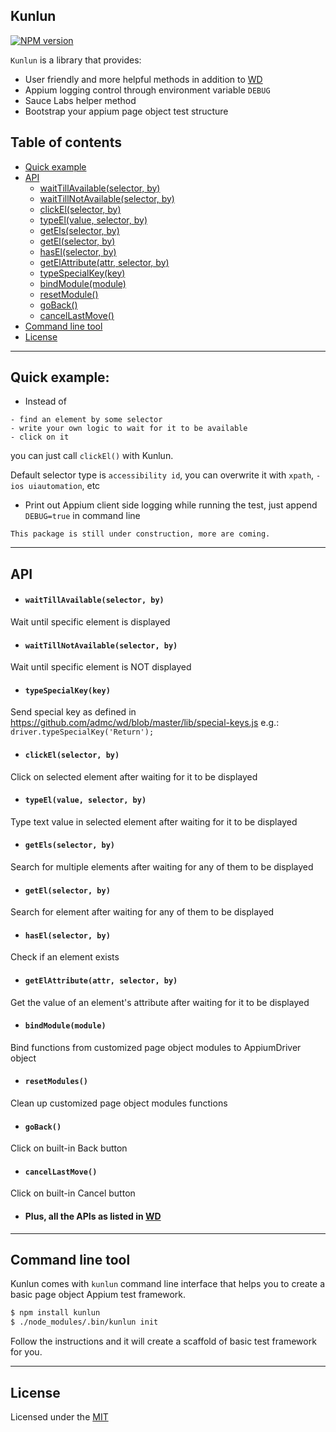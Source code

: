 ## Kunlun


[![NPM version][npm-image]][npm-url]

`Kunlun` is a library that provides:
* User friendly and more helpful methods in addition to [WD](https://github.com/admc/wd)
* Appium logging control through environment variable `DEBUG`
* Sauce Labs helper method
* Bootstrap your appium page object test structure

## Table of contents

- [Quick example](#quick-example)
- [API](#api)
  - [waitTillAvailable(selector, by)](#waittillavailableselector-by)
  - [waitTillNotAvailable(selector, by)](#waittillnotavailableselector-by)
  - [clickEl(selector, by)](#clickelselector-by)
  - [typeEl(value, selector, by)](#typeelselector-by)
  - [getEls(selector, by)](#getelsselector-by)
  - [getEl(selector, by)](#getelselector-by)
  - [hasEl(selector, by)](#haselselector-by)
  - [getElAttribute(attr, selector, by)](#getelattributeattr-selector-by)
  - [typeSpecialKey(key)](#typespecialkeykey)
  - [bindModule(module)](#bindmodulemodule)
  - [resetModule()](#resetmodules)
  - [goBack()](#goback)
  - [cancelLastMove()](#cancellastmove)
- [Command line tool](#command-line-tool)
- [License](#license)

---
## Quick example:
* Instead of
```
- find an element by some selector
- write your own logic to wait for it to be available
- click on it
```
you can just call `clickEl()` with Kunlun.

Default selector type is `accessibility id`, you can overwrite it with `xpath`, `-ios uiautomation`, etc

* Print out Appium client side logging while running the test, just append `DEBUG=true` in command line

`This package is still under construction, more are coming.`

---

## API ##

* #### `waitTillAvailable(selector, by)`
Wait until specific element is displayed

* #### `waitTillNotAvailable(selector, by)`
Wait until specific element is NOT displayed

* #### `typeSpecialKey(key)`
Send special key as defined in https://github.com/admc/wd/blob/master/lib/special-keys.js 
e.g.: `driver.typeSpecialKey('Return');`

* #### `clickEl(selector, by)`
Click on selected element after waiting for it to be displayed

* #### `typeEl(value, selector, by)`
Type text value in selected element after waiting for it to be displayed

* #### `getEls(selector, by)`
Search for multiple elements after waiting for any of them to be displayed

* #### `getEl(selector, by)`
Search for element after waiting for any of them to be displayed

* #### `hasEl(selector, by)`
Check if an element exists

* #### `getElAttribute(attr, selector, by)`
Get the value of an element's attribute after waiting for it to be displayed

* #### `bindModule(module)`
Bind functions from customized page object modules to AppiumDriver object

* #### `resetModules()`
Clean up customized page object modules functions

* #### `goBack()`
Click on built-in Back button

* #### `cancelLastMove()`
Click on built-in Cancel button

* #### Plus, all the APIs as listed in [WD](https://github.com/admc/wd/blob/master/doc/api.md)

---

## Command line tool ##

Kunlun comes with `kunlun` command line interface that helps you to create a basic page object Appium test framework.

```bash
$ npm install kunlun
$ ./node_modules/.bin/kunlun init
```
Follow the instructions and it will create a scaffold of basic test framework for you.

---

## License
Licensed under the [MIT](http://opensource.org/licenses/MIT)

[npm-image]: https://img.shields.io/npm/v/kunlun.svg?style=flat-square
[npm-url]: https://www.npmjs.org/package/kunlun
[github-tag]: http://img.shields.io/github/tag/chenchaoyi/kunlun.svg?style=flat-square
[github-url]: https://github.com/chenchaoyi/kunlun/tags
[david-image]: http://img.shields.io/david/chenchaoyi/kunlun.svg?style=flat-square
[david-url]: https://david-dm.org/chenchaoyi/kunlun
[license-image]: http://img.shields.io/npm/l/kunlun.svg?style=flat-square
[license-url]: http://opensource.org/licenses/MIT
[downloads-image]: http://img.shields.io/npm/dm/kunlun.svg?style=flat-square
[downloads-url]: https://npmjs.org/package/kunlun
